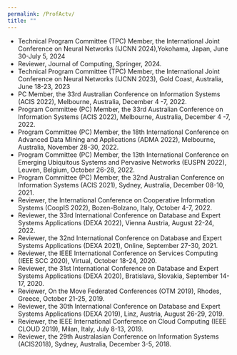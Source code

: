 ```yaml
---
permalink: /ProfActv/
title: ""
---
```

- Technical Program Committee (TPC) Member, the International Joint Conference on Neural Networks (IJCNN 2024),Yokohama, Japan, June 30-July 5, 2024
- Reviewer, Journal of Computing, Springer, 2024.
- Technical Program Committee (TPC) Member, the International Joint Conference on Neural Networks (IJCNN 2023), Gold Coast, Australia, June 18-23, 2023
- PC Member, the 33rd Australian Conference on Information Systems (ACIS 2022), Melbourne, Australia, December 4 -7, 2022.
- Program Committee (PC) Member, the 33rd Australian Conference on Information Systems (ACIS 2022), Melbourne, Australia, December 4 -7, 2022.
- Program Committee (PC) Member, the 18th International Conference on Advanced Data Mining and Applications (ADMA 2022), Melbourne, Australia, November 28-30, 2022.
- Program Committee (PC) Member, the 13th International Conference on Emerging Ubiquitous Systems and Pervasive Networks (EUSPN 2022), Leuven, Belgium, October 26-28, 2022.
- Program Committee (PC) Member, the 32nd Australian Conference on Information Systems (ACIS 2021), Sydney, Australia, December 08-10, 2021.
- Reviewer, the International Conference on Cooperative Information Systems (CoopIS 2022), Bozen-Bolzano, Italy, October 4-7, 2022.
- Reviewer, the 33rd International Conference on Database and Expert Systems Applications (DEXA 2022), Vienna Austria, August 22-24, 2022.
- Reviewer, the 32nd International Conference on Database and Expert Systems Applications (DEXA 2021), Online, September 27-30, 2021.
- Reviewer, the IEEE International Conference on Services Computing (IEEE SCC 2020), Virtual, October 18-24, 2020.
- Reviewer, the 31st International Conference on Database and Expert Systems Applications (DEXA 2020), Bratislava, Slovakia, September 14-17, 2020.
- Reviewer, On the Move Federated Conferences (OTM 2019), Rhodes, Greece, October 21-25, 2019.
- Reviewer, the 30th International Conference on Database and Expert Systems Applications (DEXA 2019), Linz, Austria, August 26-29, 2019.
- Reviewer, the IEEE International Conference on Cloud Computing (IEEE CLOUD 2019), Milan, Italy, July 8-13, 2019.
- Reviewer, the 29th Australasian Conference on Information Systems (ACIS2018), Sydney, Australia, December 3-5, 2018.
